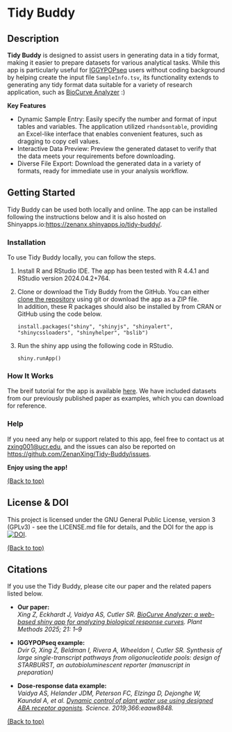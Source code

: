 # Tidy Buddy


## Description

**Tidy Buddy** is designed to assist users in generating data in a tidy format, making it easier to prepare datasets for various analytical tasks. While this app is particularly useful for [IGGYPOPseq](https://github.com/ZenanXing/Construct-Validation-for-IGGYPOPseq) users without coding background by helping create the input file `SampleInfo.tsv`, its functionality extends to generating any tidy format data suitable for a variety of research application, such as [BioCurve Analyzer](https://github.com/ZenanXing/Biocurve-Analyzer) :)  

**Key Features**

- Dynamic Sample Entry: Easily specify the number and format of input tables and variables. The application utilized `rhandsontable`, providing an Excel-like interface that enables convenient features, such as dragging to copy cell values.
- Interactive Data Preview: Preview the generated dataset to verify that the data meets your requirements before downloading.
- Diverse File Export: Download the generated data in a variety of formats, ready for immediate use in your analysis workflow.

## Getting Started

Tidy Buddy can be used both locally and online. The app can be installed following the instructions below and it is also hosted on Shinyapps.io:https://zenanx.shinyapps.io/tidy-buddy/.  

### Installation

To use Tidy Buddy locally, you can follow the steps.  

  1. Install R and RStudio IDE. The app has been tested with R 4.4.1 and RStudio version 2024.04.2+764.  

  2. Clone or download the Tidy Buddy from the GitHub. You can either [clone the repository](https://docs.github.com/en/repositories/creating-and-managing-repositories/cloning-a-repository) using git or download the app as a ZIP file.  
  In addition, these R packages should also be installed by from CRAN or GitHub using the code below.  

      ```
      install.packages("shiny", "shinyjs", "shinyalert", "shinycssloaders", "shinyhelper", "bslib")
      ```

  3. Run the shiny app using the following code in RStudio.

      ```
      shiny.runApp()
      ```

### How It Works

The breif tutorial for the app is available [here](./Tutorial.pdf). We have included datasets from our previously published paper as examples, which you can download for reference.

### Help

If you need any help or support related to this app, feel free to contact us at zxing001@ucr.edu, and the issues can also be reported on https://github.com/ZenanXing/Tidy-Buddy/issues.  
  
**Enjoy using the app!** 
  
[(Back to top)](#tidy-buddy)

## License & DOI

This project is licensed under the GNU General Public License, version 3 (GPLv3) - see the LICENSE.md file for details, and the DOI for the app is [![DOI](https://zenodo.org/badge/851862809.svg)](https://doi.org/10.5281/zenodo.14681407).  
  
[(Back to top)](#tidy-buddy)

## Citations

If you use the Tidy Buddy, please cite our paper and the related papers listed below.

- **Our paper:**  
*Xing Z, Eckhardt J, Vaidya AS, Cutler SR. [BioCurve Analyzer: a web-based shiny app for analyzing biological response curves](https://rdcu.be/ejBEp). Plant Methods 2025; 21: 1–9*

- **IGGYPOPseq example:**  
*Dvir G, Xing Z, Beldman I, Rivera A, Wheeldon I, Cutler SR. Synthesis of large single-transcript pathways from oligonucleotide pools: design of STARBURST, an autobioluminescent reporter (manuscript in preparation)*  

- **Dose-response data example:**  
*Vaidya AS, Helander JDM, Peterson FC, Elzinga D, Dejonghe W, Kaundal A, et al. [Dynamic control of plant water use using designed ABA receptor agonists](https://www.science.org/doi/10.1126/science.aaw8848?url_ver=Z39.88-2003&rfr_id=ori:rid:crossref.org&rfr_dat=cr_pub%20%200pubmed). Science. 2019;366:eaaw8848.*  
  
[(Back to top)](#tidy-buddy)